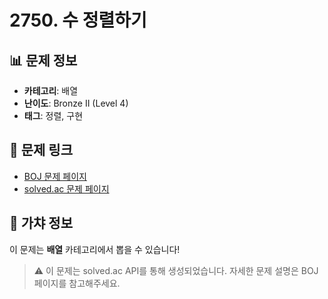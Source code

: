 # 2750. 수 정렬하기

## 📊 문제 정보
- **카테고리**: 배열
- **난이도**: Bronze II (Level 4)
- **태그**: 정렬, 구현

## 🔗 문제 링크
- [BOJ 문제 페이지](https://www.acmicpc.net/problem/2750)
- [solved.ac 문제 페이지](https://solved.ac/problems/2750)

## 🎯 가챠 정보
이 문제는 **배열** 카테고리에서 뽑을 수 있습니다!

> ⚠️ 이 문제는 solved.ac API를 통해 생성되었습니다. 
> 자세한 문제 설명은 BOJ 페이지를 참고해주세요.
